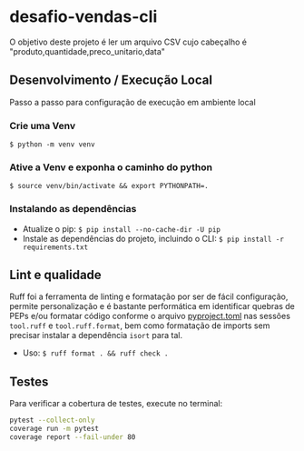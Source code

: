 # desafio-vendas-cli

O objetivo deste projeto é ler um arquivo CSV cujo cabeçalho é "produto,quantidade,preco_unitario,data"

## Desenvolvimento / Execução Local
Passo a passo para configuração de execução em ambiente local

### Crie uma Venv
`$ python -m venv venv`

### Ative a Venv e exponha o caminho do python
`$ source venv/bin/activate && export PYTHONPATH=.`

### Instalando as dependências
- Atualize o pip: `$ pip install --no-cache-dir -U pip`
- Instale as dependências do projeto, incluindo o CLI: `$ pip install -r requirements.txt`

## Lint e qualidade
Ruff foi a ferramenta de linting e formatação por ser de fácil configuração, permite personalização e é bastante performática em identificar quebras de PEPs e/ou formatar código conforme o arquivo [pyproject.toml](pyproject.toml) nas sessões `tool.ruff` e `tool.ruff.format`, bem como formatação de imports sem precisar instalar a dependência `isort` para tal.

- Uso: `$ ruff format . && ruff check .`

## Testes
Para verificar a cobertura de testes, execute no terminal:
```bash
pytest --collect-only
coverage run -m pytest
coverage report --fail-under 80
```